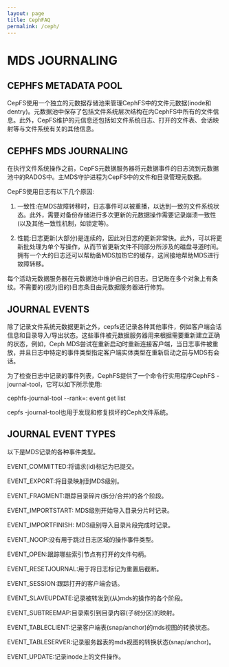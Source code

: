 ```yaml
---
layout: page
title: CephFAQ
permalink: /ceph/
---
```


# MDS JOURNALING
## CEPHFS METADATA POOL

CepFS使用一个独立的元数据存储池来管理CephFS中的文件元数据(inode和dentry)。元数据池中保存了包括文件系统层次结构在内CephFS中所有的文件信息。此外，CepFS维护的元信息还包括如文件系统日志、打开的文件表、会话映射等与文件系统有关的其他信息。

## CEPHFS MDS JOURNALING
在执行文件系统操作之前，CepFS元数据服务器将元数据事件的日志流到元数据池中的RADOS中。主MDS守护进程为CepFS中的文件和目录管理元数据。

CepFS使用日志有以下几个原因:

1. 一致性:在MDS故障转移时，日志事件可以被重播，以达到一致的文件系统状态。此外，需要对备份存储进行多次更新的元数据操作需要记录崩溃一致性(以及其他一致性机制，如锁定等)。

2. 性能:日志更新(大部分)是连续的，因此对日志的更新非常快。此外，可以将更新批处理为单个写操作，从而节省更新文件不同部分所涉及的磁盘寻道时间。拥有一个大的日志还可以帮助备MDS加热它的缓存，这间接地帮助MDS进行故障转移。

每个活动元数据服务器在元数据池中维护自己的日志。日记账在多个对象上有条纹。不需要的(视为旧的)日志条目由元数据服务器进行修剪。

## JOURNAL EVENTS
除了记录文件系统元数据更新之外，cepfs还记录各种其他事件，例如客户端会话信息和目录导入/导出状态。这些事件被元数据服务器用来根据需要重新建立正确的状态，例如，Ceph MDS尝试在重新启动时重新连接客户端，当日志事件被重放，并且日志中特定的事件类型指定客户端实体类型在重新启动之前与MDS有会话。

为了检查日志中记录的事件列表，CephFS提供了一个命令行实用程序CephFS -journal-tool，它可以如下所示使用:

cephfs-journal-tool --rank=<fs>:<rank> event get list

cepfs -journal-tool也用于发现和修复损坏的Ceph文件系统。

## JOURNAL EVENT TYPES

以下是MDS记录的各种事件类型。

EVENT_COMMITTED:将请求(id)标记为已提交。

EVENT_EXPORT:将目录映射到MDS级别。

EVENT_FRAGMENT:跟踪目录碎片(拆分/合并)的各个阶段。

EVENT_IMPORTSTART: MDS级别开始导入目录分片时记录。

EVENT_IMPORTFINISH: MDS级别导入目录片段完成时记录。

EVENT_NOOP:没有用于跳过日志区域的操作事件类型。

EVENT_OPEN:跟踪哪些索引节点有打开的文件句柄。

EVENT_RESETJOURNAL:用于将日志标记为重置后截断。

EVENT_SESSION:跟踪打开的客户端会话。

EVENT_SLAVEUPDATE:记录被转发到(从)mds的操作的各个阶段。

EVENT_SUBTREEMAP:目录索引到目录内容(子树分区)的映射。

EVENT_TABLECLIENT:记录客户端表(snap/anchor)的mds视图的转换状态。

EVENT_TABLESERVER:记录服务器表的mds视图的转换状态(snap/anchor)。

EVENT_UPDATE:记录inode上的文件操作。